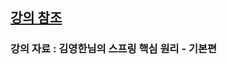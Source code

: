 ## [강의 참조](https://www.inflearn.com/course/%EC%8A%A4%ED%94%84%EB%A7%81-%ED%95%B5%EC%8B%AC-%EC%9B%90%EB%A6%AC-%EA%B8%B0%EB%B3%B8%ED%8E%B8)

### 강의 자료 : 김영한님의 스프링 핵심 원리 - 기본편 
